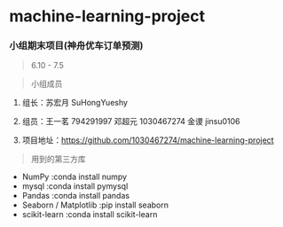 # machine-learning-project
### 小组期末项目(神舟优车订单预测)
> 6.10 - 7.5

> 小组成员

1. 组长：苏宏月 SuHongYueshy

2. 组员：王一茗 794291997 邓超元 1030467274 金谡 jinsu0106

3. 项目地址：https://github.com/1030467274/machine-learning-project

> 用到的第三方库    
   - NumPy  :conda install numpy
   - mysql  :conda install pymysql
   - Pandas :conda install pandas
   - Seaborn / Matplotlib :pip install seaborn
   - scikit-learn :conda install scikit-learn